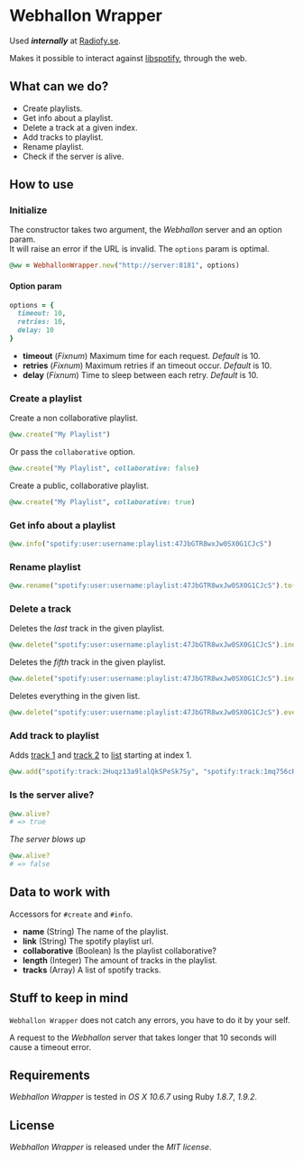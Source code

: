 # Webhallon Wrapper

Used **_internally_** at [Radiofy.se](http://radiofy,se).

Makes it possible to interact against [libspotify](http://developer.spotify.com/en/libspotify/overview/), through the web.

## What can we do?

- Create playlists.
- Get info about a playlist.
- Delete a track at a given index.
- Add tracks to playlist.
- Rename playlist.
- Check if the server is alive.

## How to use

### Initialize

The constructor takes two argument, the *Webhallon* server and an option param.  
It will raise an error if the URL is invalid.
The `options` param is optimal.

```` ruby
@ww = WebhallonWrapper.new("http://server:8181", options)
````
#### Option param

```` ruby
options = {
  timeout: 10,
  retries: 10,
  delay: 10
}
````

- **timeout** (*Fixnum*) Maximum time for each request. *Default* is 10.
- **retries** (*Fixnum*) Maximum retries if an timeout occur. *Default* is 10.
- **delay** (*Fixnum*) Time to sleep between each retry. *Default* is 10.

### Create a playlist

Create a non collaborative playlist.

```` ruby
@ww.create("My Playlist")
````

Or pass the `collaborative` option.

```` ruby
@ww.create("My Playlist", collaborative: false)
````

Create a public, collaborative playlist.

```` ruby
@ww.create("My Playlist", collaborative: true)
````

### Get info about a playlist

```` ruby
@ww.info("spotify:user:username:playlist:47JbGTR8wxJw0SX0G1CJcS")
````

### Rename playlist

```` ruby
@ww.rename("spotify:user:username:playlist:47JbGTR8wxJw0SX0G1CJcS").to("Any name")
````

### Delete a track

Deletes the *last* track in the given playlist.

```` ruby
@ww.delete("spotify:user:username:playlist:47JbGTR8wxJw0SX0G1CJcS").index(-1)
````

Deletes the *fifth* track in the given playlist.

```` ruby  
@ww.delete("spotify:user:username:playlist:47JbGTR8wxJw0SX0G1CJcS").index(4)
````

Deletes everything in the given list.

```` ruby
@ww.delete("spotify:user:username:playlist:47JbGTR8wxJw0SX0G1CJcS").everything
````

### Add track to playlist

Adds [track 1](spotify:track:2Huqz13a9lalQkSPeSk7Sy) and [track 2](spotify:track:2Huqz13a9lalQkSPeSk7Sy) to [list](spotify:user:username:playlist:47JbGTR8wxJw0SX0G1CJcS) starting at index 1.

```` ruby
@ww.add("spotify:track:2Huqz13a9lalQkSPeSk7Sy", "spotify:track:1mq756cRNyVTnykm4mHOgx").to("spotify:user:username:playlist:47JbGTR8wxJw0SX0G1CJcS").starting_at(0)
````

### Is the server alive?

```` ruby
@ww.alive?
# => true
````

*The server blows up*

```` ruby    
@ww.alive?
# => false
````

## Data to work with

Accessors for `#create` and `#info`.

- **name** (String) The name of the playlist.
- **link** (String) The spotify playlist url.
- **collaborative** (Boolean) Is the playlist collaborative?
- **length** (Integer) The amount of tracks in the playlist.
- **tracks** (Array<String>) A list of spotify tracks.

## Stuff to keep in mind

`Webhallon Wrapper` does not catch any errors, you have to do it by your self.

A request to the *Webhallon* server that takes longer that 10 seconds will cause a timeout error.

## Requirements

*Webhallon Wrapper* is tested in *OS X 10.6.7* using Ruby *1.8.7*, *1.9.2*.

## License

*Webhallon Wrapper* is released under the *MIT license*.
